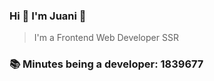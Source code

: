 ### Hi 👋 I&#39;m Juani 🦁

> I&#39;m a Frontend Web Developer SSR

### 📚 Minutes being a developer: 1839677
